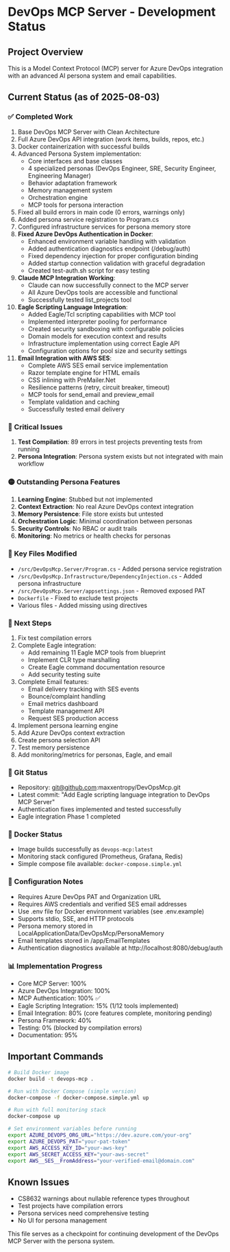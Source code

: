 # DevOps MCP Server - Development Status

## Project Overview
This is a Model Context Protocol (MCP) server for Azure DevOps integration with an advanced AI persona system and email capabilities.

## Current Status (as of 2025-08-03)

### ✅ Completed Work
1. Base DevOps MCP Server with Clean Architecture
2. Full Azure DevOps API integration (work items, builds, repos, etc.)
3. Docker containerization with successful builds
4. Advanced Persona System implementation:
   - Core interfaces and base classes
   - 4 specialized personas (DevOps Engineer, SRE, Security Engineer, Engineering Manager)
   - Behavior adaptation framework
   - Memory management system
   - Orchestration engine
   - MCP tools for persona interaction
5. Fixed all build errors in main code (0 errors, warnings only)
6. Added persona service registration to Program.cs
7. Configured infrastructure services for persona memory store
8. **Fixed Azure DevOps Authentication in Docker**:
   - Enhanced environment variable handling with validation
   - Added authentication diagnostics endpoint (/debug/auth)
   - Fixed dependency injection for proper configuration binding
   - Added startup connection validation with graceful degradation
   - Created test-auth.sh script for easy testing
9. **Claude MCP Integration Working**:
   - Claude can now successfully connect to the MCP server
   - All Azure DevOps tools are accessible and functional
   - Successfully tested list_projects tool
10. **Eagle Scripting Language Integration**:
    - Added Eagle/Tcl scripting capabilities with MCP tool
    - Implemented interpreter pooling for performance
    - Created security sandboxing with configurable policies
    - Domain models for execution context and results
    - Infrastructure implementation using correct Eagle API
    - Configuration options for pool size and security settings
11. **Email Integration with AWS SES**:
    - Complete AWS SES email service implementation
    - Razor template engine for HTML emails
    - CSS inlining with PreMailer.Net
    - Resilience patterns (retry, circuit breaker, timeout)
    - MCP tools for send_email and preview_email
    - Template validation and caching
    - Successfully tested email delivery

### 🔴 Critical Issues
1. **Test Compilation**: 89 errors in test projects preventing tests from running
2. **Persona Integration**: Persona system exists but not integrated with main workflow

### 🟡 Outstanding Persona Features
1. **Learning Engine**: Stubbed but not implemented
2. **Context Extraction**: No real Azure DevOps context integration
3. **Memory Persistence**: File store exists but untested
4. **Orchestration Logic**: Minimal coordination between personas
5. **Security Controls**: No RBAC or audit trails
6. **Monitoring**: No metrics or health checks for personas

### 📁 Key Files Modified
- `/src/DevOpsMcp.Server/Program.cs` - Added persona service registration
- `/src/DevOpsMcp.Infrastructure/DependencyInjection.cs` - Added persona infrastructure
- `/src/DevOpsMcp.Server/appsettings.json` - Removed exposed PAT
- `Dockerfile` - Fixed to exclude test projects
- Various files - Added missing using directives

### 🚀 Next Steps
1. Fix test compilation errors
2. Complete Eagle integration:
   - Add remaining 11 Eagle MCP tools from blueprint
   - Implement CLR type marshalling
   - Create Eagle command documentation resource
   - Add security testing suite
3. Complete Email features:
   - Email delivery tracking with SES events
   - Bounce/complaint handling
   - Email metrics dashboard
   - Template management API
   - Request SES production access
4. Implement persona learning engine
5. Add Azure DevOps context extraction
6. Create persona selection API
7. Test memory persistence
8. Add monitoring/metrics for personas, Eagle, and email

### 💾 Git Status
- Repository: git@github.com:maxxentropy/DevOpsMcp.git
- Latest commit: "Add Eagle scripting language integration to DevOps MCP Server"
- Authentication fixes implemented and tested successfully
- Eagle integration Phase 1 completed

### 🐳 Docker Status
- Image builds successfully as `devops-mcp:latest`
- Monitoring stack configured (Prometheus, Grafana, Redis)
- Simple compose file available: `docker-compose.simple.yml`

### 🔧 Configuration Notes
- Requires Azure DevOps PAT and Organization URL
- Requires AWS credentials and verified SES email addresses
- Use .env file for Docker environment variables (see .env.example)
- Supports stdio, SSE, and HTTP protocols
- Persona memory stored in LocalApplicationData/DevOpsMcp/PersonaMemory
- Email templates stored in /app/EmailTemplates
- Authentication diagnostics available at http://localhost:8080/debug/auth

### 📊 Implementation Progress
- Core MCP Server: 100%
- Azure DevOps Integration: 100%
- MCP Authentication: 100% ✅
- Eagle Scripting Integration: 15% (1/12 tools implemented)
- Email Integration: 80% (core features complete, monitoring pending)
- Persona Framework: 40%
- Testing: 0% (blocked by compilation errors)
- Documentation: 95%

## Important Commands
```bash
# Build Docker image
docker build -t devops-mcp .

# Run with Docker Compose (simple version)
docker-compose -f docker-compose.simple.yml up

# Run with full monitoring stack
docker-compose up

# Set environment variables before running
export AZURE_DEVOPS_ORG_URL="https://dev.azure.com/your-org"
export AZURE_DEVOPS_PAT="your-pat-token"
export AWS_ACCESS_KEY_ID="your-aws-key"
export AWS_SECRET_ACCESS_KEY="your-aws-secret"
export AWS__SES__FromAddress="your-verified-email@domain.com"
```

## Known Issues
- CS8632 warnings about nullable reference types throughout
- Test projects have compilation errors
- Persona services need comprehensive testing
- No UI for persona management

This file serves as a checkpoint for continuing development of the DevOps MCP Server with the persona system.